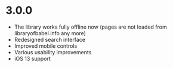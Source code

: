 # 3.0.0

* The library works fully offline now (pages are not loaded from libraryofbabel.info any more)
* Redesigned search interface
* Improved mobile controls
* Various usability improvements
* iOS 13 support